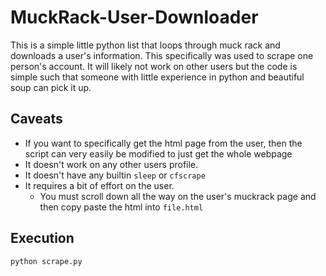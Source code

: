 # MuckRack-User-Downloader

This is a simple little python list that loops through muck rack and downloads a user's information.
This specifically was used to scrape one person's account. It will likely not work on other users but the code is simple such that someone with little experience in python and beautiful soup can pick it up.

## Caveats

* If you want to specifically get the html page from the user, then the script can very easily be modified to just get the whole webpage
* It doesn't work on any other users profile.
* It doesn't have any builtin `sleep` or `cfscrape`
* It requires a bit of effort on the user.
  * You must scroll down all the way on the user's muckrack page and then copy paste the html into `file.html`


## Execution

`python scrape.py`
